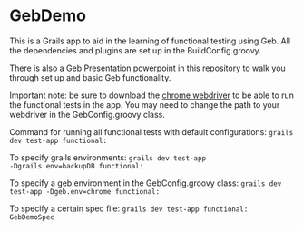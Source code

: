 # GebDemo

This is a Grails app to aid in the learning of functional testing using Geb. All the dependencies and plugins are set up in the BuildConfig.groovy.

There is also a Geb Presentation powerpoint in this repository to walk you through set up and basic Geb functionality.

Important note: be sure to download the [chrome webdriver](https://chromedriver.storage.googleapis.com/index.html?path=2.27/) to be able to run the functional tests in the app. You may need to change the path to your webdriver in the GebConfig.groovy class.

Command for running all functional tests with default configurations:
<code>grails dev test-app functional:</code>

To specify grails environments:
<code>grails dev test-app -Dgrails.env=backupDB functional:</code>

To specify a geb environment in the GebConfig.groovy class:
<code>grails dev test-app -Dgeb.env=chrome functional:</code>

To specify a certain spec file:
<code>grails dev test-app functional: GebDemoSpec</code>
